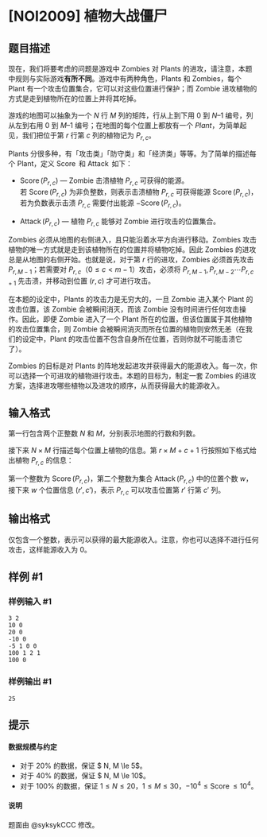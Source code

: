 # [NOI2009] 植物大战僵尸

## 题目描述

现在，我们将要考虑的问题是游戏中 Zombies 对 Plants 的进攻，请注意，本题中规则与实际游戏**有所不同**。游戏中有两种角色，Plants 和 Zombies，每个 Plant 有一个攻击位置集合，它可以对这些位置进行保护；而 Zombie 进攻植物的方式是走到植物所在的位置上并将其吃掉。

游戏的地图可以抽象为一个 $N$ 行 $M$ 列的矩阵，行从上到下用 $0$ 到 $N–1$ 编号，列从左到右用 $0$ 到 $M–1$ 编号；在地图的每个位置上都放有一个 $Plant$，为简单起见，我们把位于第 $r$ 行第 $c$ 列的植物记为 $P_{r, c}$。

Plants 分很多种，有「攻击类」「防守类」和「经济类」等等。为了简单的描述每个 Plant，定义 $\operatorname{Score}$ 和 $\operatorname{Attack}$ 如下：

* $\operatorname{Score}(P_{r, c})$ — Zombie 击溃植物 $P_{r, c}$ 可获得的能源。   
若 $\operatorname{Score}(P_{r, c})$ 为非负整数，则表示击溃植物 $P_{r, c}$ 可获得能源 $\operatorname{Score}(P_{r, c})$，若为负数表示击溃 $P_{r, c}$ 需要付出能源 $-\operatorname{Score}(P_{r, c})$。

* $\operatorname{Attack}(P_{r, c})$ — 植物 $P_{r, c}$ 能够对 Zombie 进行攻击的位置集合。

Zombies 必须从地图的右侧进入，且只能沿着水平方向进行移动。Zombies 攻击植物的唯一方式就是走到该植物所在的位置并将植物吃掉。因此 Zombies 的进攻总是从地图的右侧开始。也就是说，对于第 $r$ 行的进攻，Zombies 必须首先攻击 $P_{r, M-1}$；若需要对 $P_{r, c}$（$0 \le c < m - 1$）攻击，必须将 $P_{r,M-1}, P_{r, M-2} \cdots P_{r, c+1}$ 先击溃，并移动到位置 $(r, c)$ 才可进行攻击。

在本题的设定中，Plants 的攻击力是无穷大的，一旦 Zombie 进入某个 Plant 的攻击位置，该 Zombie 会被瞬间消灭，而该 Zombie 没有时间进行任何攻击操作。因此，即便 Zombie 进入了一个 Plant 所在的位置，但该位置属于其他植物的攻击位置集合，则 Zombie 会被瞬间消灭而所在位置的植物则安然无恙（在我们的设定中，Plant 的攻击位置不包含自身所在位置，否则你就不可能击溃它了）。

Zombies 的目标是对 Plants 的阵地发起进攻并获得最大的能源收入。每一次，你可以选择一个可进攻的植物进行攻击。本题的目标为，制定一套 Zombies 的进攻方案，选择进攻哪些植物以及进攻的顺序，从而获得最大的能源收入。

## 输入格式

第一行包含两个正整数 $N$ 和 $M$，分别表示地图的行数和列数。

接下来 $N \times M$ 行描述每个位置上植物的信息。第 $r \times M + c + 1$ 行按照如下格式给出植物 $P_{r, c}$ 的信息：

第一个整数为 $\operatorname{Score}(P_{r,c})$，第二个整数为集合 $\operatorname{Attack}(P_{r,c})$ 中的位置个数 $w$，接下来 $w$ 个位置信息 $(r', c')$，表示 $P_{r, c}$ 可以攻击位置第 $r'$ 行第 $c'$ 列。



## 输出格式

仅包含一个整数，表示可以获得的最大能源收入。注意，你也可以选择不进行任何攻击，这样能源收入为 $0$。

## 样例 #1

### 样例输入 #1
```
3 2
10 0
20 0
-10 0
-5 1 0 0
100 1 2 1
100 0
```

### 样例输出 #1

```
25
```

## 提示

#### 数据规模与约定
- 对于 $20\%$ 的数据，保证 $ N, M \le 5$。
- 对于 $40\%$ 的数据，保证 $ N, M \le 10$。
- 对于 $100\%$ 的数据，保证 $1 \le N \le 20$，$1 \le M \le 30$，$-10^4 ≤ \operatorname{Score} \le 10^4$。

#### 说明
题面由 @syksykCCC 修改。

